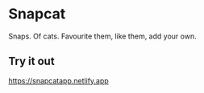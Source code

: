 # Snapcat

Snaps. Of cats. Favourite them, like them, add your own.

## Try it out

https://snapcatapp.netlify.app
